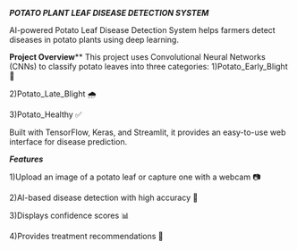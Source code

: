 *****POTATO PLANT LEAF DISEASE DETECTION SYSTEM*****

AI-powered Potato Leaf Disease Detection System helps farmers detect diseases in potato plants using deep learning.

****Project Overview******
This project uses Convolutional Neural Networks (CNNs) to classify potato leaves into three categories:
1)Potato_Early_Blight 🍂

2)Potato_Late_Blight 🌧️

3)Potato_Healthy ✅

Built with TensorFlow, Keras, and Streamlit, it provides an easy-to-use web interface for disease prediction.

 *****Features*****

1)Upload an image of a potato leaf or capture one with a webcam 📷

2)AI-based disease detection with high accuracy 🧠

3)Displays confidence scores 📊

4)Provides treatment recommendations 💊
